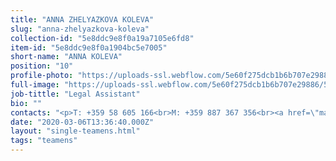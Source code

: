```yaml
---
title: "ANNA ZHELYAZKOVA KOLEVA"
slug: "anna-zhelyazkova-koleva"
collection-id: "5e8ddc9e8f0a19a7105e6fd8"
item-id: "5e8ddc9e8f0a1904bc5e7005"
short-name: "ANNA KOLEVA"
position: "10"
profile-photo: "https://uploads-ssl.webflow.com/5e60f275dcb1b6b707e29886/5e60f2e646e6b840e6d0b4df_5e52e2a833d368424a3b4428_5ca39186af774a76462a1db6_Koleva_Small.jpeg"
full-image: "https://uploads-ssl.webflow.com/5e60f275dcb1b6b707e29886/5e60f2e646e6b84d32d0b4e0_5e52e2a833d3684be63b4429_5ca3918050cb2ee9e321ef33_Koleva.jpeg"
job-tittle: "Legal Assistant"
bio: ""
contacts: "<p>T: +359 58 605 166<br>M: +359 887 367 356<br><a href=\"mailto:koleva@kantora.bg\">КОLEVA@KANTORA.BG</a><br>SKYPE: SATRUDNIK_ANNA_KOLEVA</p>"
date: "2020-03-06T13:36:40.000Z"
layout: "single-teamens.html"
tags: "teamens"
---
```



